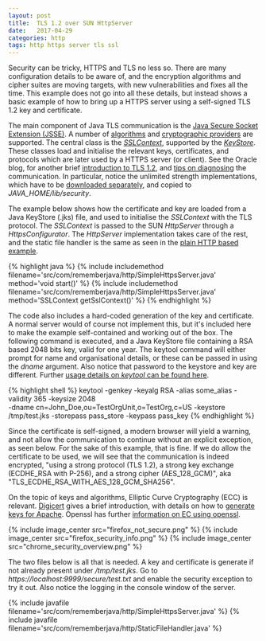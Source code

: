 ```yaml
---
layout: post
title:  TLS 1.2 over SUN HttpServer
date:   2017-04-29
categories: http
tags: http https server tls ssl
---
```


Security can be tricky, HTTPS and TLS no less so. There are many configuration details to be aware of, and the encryption algorithms and cipher suites are moving targets, with new vulnerabilities and fixes all the time. This example does not go into all these details, but instead shows a basic example of how to bring up a HTTPS server using a self-signed TLS 1.2 key and certificate.

The main component of Java TLS communication is the [Java Secure Socket Extension (JSSE)][jsse]. A number of [algorithms][jdk8-crypto-algo] and [cryptographic providers][jdk8-crypto-providers] are supported. The central class is the [*SSLContext*][SSLContext], supported by the [*KeyStore*][KeyStore]. These classes load and initialise the relevant keys, certificates, and protocols which are later used by a HTTPS server (or client). See the Oracle blog, for another brief [introduction to TLS 1.2][oracle-blog-tls-default], and [tips on diagnosing][oracle-blog-tls-diagnosing] the communication. In particular, notice the unlimited strength implementations, which have to be [downloaded separately][jdk8-unlimited], and copied to *JAVA_HOME/lib/security*.

The example below shows how the certificate and key are loaded from a Java KeyStore (.jks) file, and used to initialise the *SSLContext* with the TLS protocol. The *SSLContext* is passed to the SUN *HttpServer* through a *HttpsConfigurator*. The *HttpServer* implementation takes care of the rest, and the static file handler is the same as seen in the [plain HTTP based example][http-example].

{% highlight java %}
{% include includemethod filename='src/com/rememberjava/http/SimpleHttpsServer.java' method='void start()' %}
{% include includemethod filename='src/com/rememberjava/http/SimpleHttpsServer.java' method='SSLContext getSslContext()' %}
{% endhighlight %}

The code also includes a hard-coded generation of the key and certificate. A normal server would of course not implement this, but it's included here to make the example self-contained and working out of the box. The following command is executed, and a Java KeyStore file containing a RSA based 2048 bits key, valid for one year. The keytool command will either prompt for name and organisational details, or these can be passed in using the *dname* argument. Also notice that password to the keystore and key are different. Further [usage details on *keytool* can be found here][keytool].

{% highlight shell %}
keytool -genkey -keyalg RSA -alias some_alias -validity 365 -keysize 2048  \
  -dname cn=John_Doe,ou=TestOrgUnit,o=TestOrg,c=US -keystore /tmp/test.jks -storepass pass_store -keypass pass_key
{% endhighlight %}

Since the certificate is self-signed, a modern browser will yield a warning, and not allow the communication to continue without an explicit exception, as seen below. For the sake of this example, that is fine. If we do allow the certificate to be used, we will see that the communication is indeed encrypted, "using a strong protocol (TLS 1.2), a strong key exchange (ECDHE_RSA with P-256), and a strong cipher (AES_128_GCM)", aka "TLS_ECDHE_RSA_WITH_AES_128_GCM_SHA256".

On the topic of keys and algorithms, Elliptic Curve Cryptography (ECC) is relevant. [Digicert][ecc-intro] gives a brief introduction, with details on how to [generate keys for Apache][ecc-apache]. Openssl has further [information on EC using openssl][ecc-openssl].

{% include image_center src="firefox_not_secure.png" %}
{% include image_center src="firefox_security_info.png" %}
{% include image_center src="chrome_security_overview.png" %}

The two files below is all that is needed. A key and certificate is generate if not already present under */tmp/test.jks*. Go to *https://localhost:9999/secure/test.txt* and enable the security exception to try it out. Also notice the logging in the console window of the server.

{% include javafile filename='src/com/rememberjava/http/SimpleHttpsServer.java' %}
{% include javafile filename='src/com/rememberjava/http/StaticFileHandler.java' %}



[jsse]: http://docs.oracle.com/javase/8/docs/technotes/guides/security/jsse/JSSERefGuide.html
[jdk8-crypto-algo]: http://docs.oracle.com/javase/8/docs/technotes/guides/security/StandardNames.html
[jdk8-crypto-providers]: http://docs.oracle.com/javase/8/docs/technotes/guides/security/SunProviders.html

[jdk8-unlimited]: http://www.oracle.com/technetwork/java/javase/downloads/jce8-download-2133166.html

[SSLContext]: https://docs.oracle.com/javase/8/docs/api/javax/net/ssl/SSLContext.html
[KeyStore]: https://docs.oracle.com/javase/8/docs/api/java/security/KeyStore.html

[oracle-blog-tls-default]: https://blogs.oracle.com/java-platform-group/jdk-8-will-use-tls-12-as-default
[oracle-blog-tls-diagnosing]: https://blogs.oracle.com/java-platform-group/diagnosing-tls,-ssl,-and-https

[http-example]: /http/2017/01/20/simple_http_server.html

[keytool]: http://docs.oracle.com/javase/7/docs/technotes/tools/solaris/keytool.html

[ecc-intro]: https://www.digicert.com/ecc.htm
[ecc-apache]: https://www.digicert.com/ecc-csr-creation-ssl-installation-apache.htm
[ecc-openssl]: https://wiki.openssl.org/index.php/Command_Line_Elliptic_Curve_Operations
